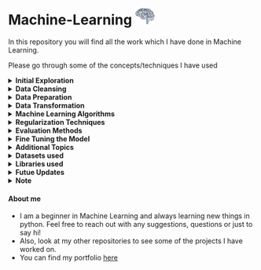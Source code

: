 # Machine-Learning  <img src="/Resources/AI.gif" width="40" height="35"/>
 
In this repository you will find all the work which I have done in Machine Learning.

Please go through some of the concepts/techniques I have used

<details><summary><b>Initial Exploration</b></summary>
    
- Basic statistical analysis for different features
- Distribution for all the features
- Visualizing the data using `matplotlib`
<br/>
</details>

<details><summary><b>Data Cleansing</b></summary>

- Impute the numerical values using `sklearn.impute.SimpleImputer`
- Add new features using my custom class, `addAdditionalAttributes`
- Scale the numerical values using `sklearn.preprocessing.StandardScalar`
- Encode the categorical values using `sklearn.preprocessing.OneHotEncoder`
<br/>
</details>

<details><summary><b>Data Preparation</b></summary>

- Split the dataset, using `sklearn.model_selection.train_test_split`
- Split the dataset into Training and Test based on a column, using `sklearn.model_selection.StratifiedShuffleSplit`
<br/>
</details>

<details><summary><b>Data Transformation</b></summary>

- Created numerical and categorical pipeline, using `skelarn.pipeline.Pipeline`
- Combined both the pipelines into one, using `skelarn.compose.ColumnTransformer`
<br/>
</details>

<details><summary><b>Machine Learning Algorithms</b></summary>
</br>
<details><summary><b><i>Simple Regression</i></b></summary>

- Linear Regression, using `sklearn.linear_model.LinearRegression`
- Decision Tree Regression, using `sklearn.tree.DecisionTreeRegressor`
- Random Forest Regression, using `sklearn.ensemble.RandomForestRegressor`
</details>

<details><summary><b><i>Regularized Regression</i></b></summary>

- Stochastic Gradient Descent Regression, using `sklearn.linear_model.SGDRegressor`
- Ridge Regression, using `sklearn.linear_model.Ridge`
- Lasso Regression, using `sklearn.linear_model.Lasso`
- Elastic Net Regression, using `sklearn.linear_model.ElasticNet`
</details>

<details><summary><b><i>Simple Classification</i></b></summary>
    
- Binary, Multi Label and Multi Output Classifiers
- Random Forest Classification, using `sklearn.ensemble.RandomForestClassifier`
- SVC Classification, using `sklearn.svm.SVC`
- SGD Classification, using `sklearn.linear_model.SGDClassifier`
- One versus One Classification, using `sklear.multicall.OneVsOneClassifier`
- KNeighbors Classification, using `sklearn.neighbors.KNeighborsClassifier`
</details>
<br/>
</details>

<details><summary><b>Regularization Techniques</b></summary>

- Early Stopping
<br/>
</details>

<details><summary><b>Evaluation Methods</b></summary>

- Root Mean Square Error _RMSE_, using `sklearn.metrics.mean_squared_error`
- Cross-Validation, using `sklearn.model_selection.cross_val_score`
- Confusion Matrix, using `sklearn.metrics.confusion_matrix`
- Precision Score, using `sklearn.metrics.precision_score`
- Recall Score, using `sklearn.metrics.recall_score`
- F1 Score Score, using `sklearn.metrics.f1_score`
- Precision Recall Curve, using `sklearn.metrics.precision_recall_curve`
- ROC Curve, using `sklearn.metrics.roc_curve`
- ROC AUC Score, using `sklearn.metrics.roc_auc_score`
<br/>
</details>

<details><summary><b>Fine Tuning the Model</b></summary>

- Grid search, using `sklearn.model_selection.GridSearchCV`
- Randomized Grid search, using `sklearn.model_selection.RandomizedSearchCV`
<br/>
</details>

<details><summary><b>Additional Topics</b></summary>

- Combined Data Cleansing, Tranformation, Machine Learning steps into a single pipeline
- Used Grid Search to fine tune the data cleansing steps
<br/>
</details>

<details><summary><b>Datasets used</b></summary>

- California House Prices
- MNIST Dataset
- Titanic Dataset
<br/>
</details>

<details><summary><b>Libraries used</b></summary>

- sklearn
- numpy
- scipy
- pandas
<br/>
</details>

<details><summary><b>Futue Updates</b></summary>

- Will dive deeper into specific machine learning algorithms and learn out various hyperparameters
<br/>
</details>

<details><summary><b>Note</b></summary>

I am following [Hands-on Machine Learning with Scikit-Learn, Keras, and TensorFlow, 2nd Edition](https://www.oreilly.com/library/view/hands-on-machine-learning/9781492032632/). In my opinion, it is one of the best books I have come across for understand and learning Machine Learning, given you have some base knowledge and understanding about Python.
<br/>
</details>

<h4>About me</h4>

- I am a beginner in Machine Learning and always learning new things in python. Feel free to reach out with any suggestions, questions or just to say hi!
- Also, look at my other repositories to see some of the projects I have worked on.
- You can find my portfolio [here](https://preetparmar.github.io/)
<br/>
